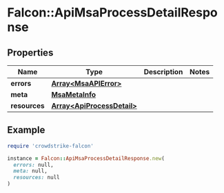 # Falcon::ApiMsaProcessDetailResponse

## Properties

| Name | Type | Description | Notes |
| ---- | ---- | ----------- | ----- |
| **errors** | [**Array&lt;MsaAPIError&gt;**](MsaAPIError.md) |  |  |
| **meta** | [**MsaMetaInfo**](MsaMetaInfo.md) |  |  |
| **resources** | [**Array&lt;ApiProcessDetail&gt;**](ApiProcessDetail.md) |  |  |

## Example

```ruby
require 'crowdstrike-falcon'

instance = Falcon::ApiMsaProcessDetailResponse.new(
  errors: null,
  meta: null,
  resources: null
)
```

